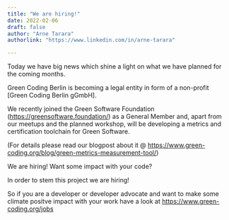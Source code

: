 ```yaml
---
title: "We are hiring!"
date: 2022-02-06
draft: false
author: "Arne Tarara"
authorlink: "https://www.linkedin.com/in/arne-tarara"

---
```

Today we have big news which shine a light on what we have planned for the coming months.


Green Coding Berlin is becoming a legal entity in form of a non-profit [Green Coding Berlin gGmbH].


We recently joined the Green Software Foundation (https://greensoftware.foundation/) as a General Member and, apart from our meetups and the planned workshop, will be developing a metrics and certification toolchain for Green Software.

(For details please read our blogpost about it @ https://www.green-coding.org/blog/green-metrics-measurement-tool/)

We are hiring! Want some impact with your code?

In order to stem this project we are hiring!


So if you are a developer or developer advocate and want to make some climate positve impact with your work have a look at https://www.green-coding.org/jobs

